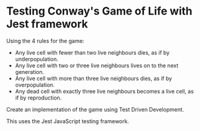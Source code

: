 # Testing Conway's Game of Life with Jest framework 
 
Using the 4 rules for the game:
 
- Any live cell with fewer than two live neighbours dies, as if by underpopulation.
- Any live cell with two or three live neighbours lives on to the next generation.
- Any live cell with more than three live neighbours dies, as if by overpopulation.
- Any dead cell with exactly three live neighbours becomes a live cell, as if by reproduction.

Create an implementation of the game using Test Driven Development.

This uses the Jest JavaScript testing framework.
